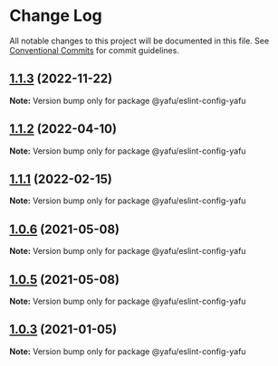# Change Log

All notable changes to this project will be documented in this file.
See [Conventional Commits](https://conventionalcommits.org) for commit guidelines.

## [1.1.3](https://github.com/TheLudd/yafu-mono/compare/@yafu/eslint-config-yafu@1.1.2...@yafu/eslint-config-yafu@1.1.3) (2022-11-22)

**Note:** Version bump only for package @yafu/eslint-config-yafu





## [1.1.2](https://github.com/TheLudd/yafu-mono/compare/@yafu/eslint-config-yafu@1.1.1...@yafu/eslint-config-yafu@1.1.2) (2022-04-10)

**Note:** Version bump only for package @yafu/eslint-config-yafu





## [1.1.1](https://github.com/TheLudd/yafu-mono/compare/@yafu/eslint-config-yafu@1.1.0...@yafu/eslint-config-yafu@1.1.1) (2022-02-15)

**Note:** Version bump only for package @yafu/eslint-config-yafu





## [1.0.6](https://github.com/TheLudd/yafu-mono/compare/@yafu/eslint-config-yafu@1.0.5...@yafu/eslint-config-yafu@1.0.6) (2021-05-08)

**Note:** Version bump only for package @yafu/eslint-config-yafu





## [1.0.5](https://github.com/TheLudd/yafu-mono/compare/@yafu/eslint-config-yafu@1.0.4...@yafu/eslint-config-yafu@1.0.5) (2021-05-08)

**Note:** Version bump only for package @yafu/eslint-config-yafu





## [1.0.3](https://github.com/TheLudd/yafu-mono/compare/@yafu/eslint-config-yafu@1.0.2...@yafu/eslint-config-yafu@1.0.3) (2021-01-05)

**Note:** Version bump only for package @yafu/eslint-config-yafu

